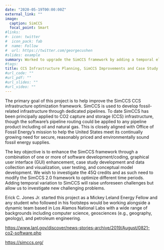```yaml
---
date: "2020-05-19T00:00:00Z"
external_link: ""
image:
  caption: SimCCS
  focal_point: Smart
#links:
#- icon: twitter
#  icon_pack: fab
#  name: Follow
#  url: https://twitter.com/georgecushen
#slides: example
summary: Worked to upgrade the SimCCS framework by adding a temporal element.
#tags:
title: CCS Infrastructure Planning, SimCCS Improvements and Case Study
#url_code: ""
#url_pdf: ""
#url_slides: ""
#url_video: ""
---
```


The primary goal of this project is to help improve the SimCCS CCS infrastructure optimization framework. SimCCS is used to develop fossil-related infrastructure through dedicated pipelines. To date SimCCS has been principally applied to CO2 capture and storage (CCS) infrastructure, though the software’s pipeline routing could be applied to any pipeline product including oil and natural gas. This is closely aligned with Office of Fossil Energy’s mission to help the United States meet its continually growing need for secure, reasonably priced and environmentally sound fossil energy supplies.

The key objective is to enhance the SimCCS framework through a combination of one or more of software development/coding, graphical user interface (GUI) enhancement, case study development and data collection and visualization, user testing, and conceptual model development. We wish to investigate the 45Q credits and as such need to modify the SimCCS 2.0 framework to optimize different time periods. Adding temporal variation to SimCCS will raise unforeseen challenges but allow us to investigate new challenging problems.

Erick C. Jones Jr. started this project as a Mickey Leland Energy Fellow and any student who followed in his footsteps would be working alongside a dynamic team based in Los Alamos National Labs with a wide range of backgrounds including computer science, geosciences (e.g., geography, geology), and petroleum engineering.


https://www.lanl.gov/discover/news-stories-archive/2019/August/0821-co2-software.php

https://simccs.org/
